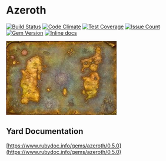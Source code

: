 Azeroth
========
[![Build Status](https://circleci.com/gh/darthjee/azeroth.svg?style=shield)](https://circleci.com/gh/darthjee/azeroth)
[![Code Climate](https://codeclimate.com/github/darthjee/azeroth/badges/gpa.svg)](https://codeclimate.com/github/darthjee/azeroth)
[![Test Coverage](https://codeclimate.com/github/darthjee/azeroth/badges/coverage.svg)](https://codeclimate.com/github/darthjee/azeroth/coverage)
[![Issue Count](https://codeclimate.com/github/darthjee/azeroth/badges/issue_count.svg)](https://codeclimate.com/github/darthjee/azeroth)
[![Gem Version](https://badge.fury.io/rb/azeroth.svg)](https://badge.fury.io/rb/azeroth)
[![Inline docs](http://inch-ci.org/github/darthjee/azeroth.svg)](http://inch-ci.org/github/darthjee/azeroth)

![azeroth](https://raw.githubusercontent.com/darthjee/azeroth/master/azeroth.jpg)

Yard Documentation
-------------------
[https://www.rubydoc.info/gems/azeroth/0.5.0](https://www.rubydoc.info/gems/azeroth/0.5.0)
